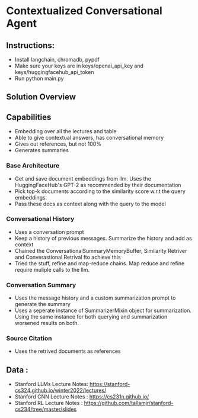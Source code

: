 # Contextualized Conversational Agent


## Instructions:
- Install langchain, chromadb, pypdf
- Make sure your keys are in keys/openai_api_key and keys/huggingfacehub_api_token
- Run python main.py

## Solution Overview

## Capabilities
- Embedding over all the lectures and table
- Able to give contextual answers, has conversational memory
- Gives out references, but not 100%
- Generates summaries

### Base Architecture
- Get and save document embeddings from llm. Uses the HuggingFaceHub's GPT-2 as recommended by their documentation
- Pick top-k documents according to the similarity score w.r.t the query embeddings.
- Pass these docs as context along with the query to the model

### Conversational History
- Uses a conversation prompt
- Keep a history of previous messages. Summarize the history and add as context
- Chained the ConversationalSummaryMemoryBuffer, Similarity Retriver and Converastional Retrival fto achieve this 
- Tried the stuff, refine and map-reduce chains. Map reduce and refine require muliple calls to the llm.

### Conversation Summary
- Uses the message history and a custom summarization prompt to generate the summary
- Uses a seperate instance of SummarizerMixin object for summarization. Using the same instance for both querying and summarization worsened results on both.

### Source Citation
- Uses the retrived documents as references


## Data :
- Stanford LLMs Lecture Notes: https://stanford-cs324.github.io/winter2022/lectures/
- Stanford CNN Lecture Notes : https://cs231n.github.io/
- Stanford RL Lecture Notes  : https://github.com/tallamjr/stanford-cs234/tree/master/slides

